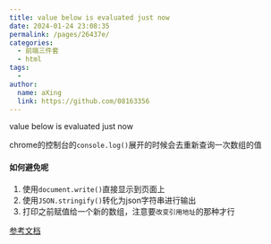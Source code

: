```yaml
---
title: value below is evaluated just now
date: 2024-01-24 23:08:35
permalink: /pages/26437e/
categories:
  - 前端三件套
  - html
tags:
  - 
author: 
  name: aXing
  link: https://github.com/08163356
---
```


value below is evaluated just now



chrome的控制台的`console.log()`展开的时候会去重新查询一次数组的值 

#### 如何避免呢

1. 使用`document.write()`直接显示到页面上
2. 使用`JSON.stringify()`转化为json字符串进行输出
3. 打印之前赋值给一个新的数组，注意要`改变引用地址`的那种才行



[参考文档](https://blog.csdn.net/qq_43382853/article/details/109367002)<!-- more -->
